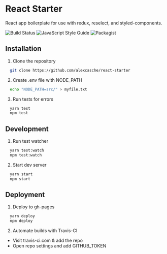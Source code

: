 # React Starter

React app boilerplate for use with redux, reselect, and styled-components.

![Build Status][Travis-shield] ![JavaScript Style Guide][Prettier-shield] ![Packagist][MIT-shield]

## Installation

1.  Clone the repository

```bash
  git clone https://github.com/alexcasche/react-starter
```

2.  Create .env file with NODE_PATH

```bash
  echo "NODE_PATH=src/" > myfile.txt
```

3.  Run tests for errors

```bash
  yarn test
  npm test
```

## Development

1.  Run test watcher

```bash
  yarn test:watch
  npm test:watch
```

2.  Start dev server

```bash
  yarn start
  npm start
```

## Deployment

1.  Deploy to gh-pages

```bash
  yarn deploy
  npm deploy
```

2.  Automate builds with Travis-CI

  * Visit travis-ci.com & add the repo
  * Open repo settings and add GITHUB_TOKEN


[//]: <References>

[Travis-shield]: <https://travis-ci.com/alexcasche/react-starter.svg?branch=master>
[Prettier-shield]: <https://img.shields.io/badge/code_style-prettier-ff69b4.svg?style=flat-circle>
[MIT-shield]: <https://img.shields.io/packagist/l/doctrine/orm.svg>
